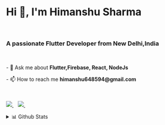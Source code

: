 
  

<h1 >Hi 👋, I'm Himanshu Sharma</h1>
&nbsp;
<div >
  <h3 >A passionate Flutter Developer from New Delhi,India</h3>
&nbsp;

<p >
  - 💬 Ask me about <b>Flutter,Firebase, React, NodeJs</b>
  </p>

<p >
  - 📫 How to reach me <b>himanshu648594@gmail.com</b>
  </p>
  </div>
&nbsp;&nbsp;

<p >

  <a href="https://www.linkedin.com/in/himanshu-sharma-0666a5129">
    <img src="https://img.shields.io/badge/linkedin-%230077B5.svg?&style=for-the-badge&logo=linkedin&logoColor=white" />
  </a>&nbsp;&nbsp;
  <a href="https://www.instagram.com/himanshu.sharma.64/">
    <img src="https://img.shields.io/badge/instagram-%23E4405F.svg?&style=for-the-badge&logo=instagram&logoColor=white" />        
  </a>&nbsp;&nbsp;
</p>
<p >
   <details>
<summary>📊 Github Stats</summary>

![Himanshu most used languages](https://github-readme-stats.vercel.app/api/top-langs/?username=himanshu64&theme=vue) ![Himanshu github stats](https://github-readme-stats.wasabeef.vercel.app/api?username=himanshu64&show_icons=true&line_height=21&show_icons=true&theme=vue)
  </p>

<p> 
  Visitor count<br>
  <img src="https://profile-counter.glitch.me/himanshu64/count.svg" />
</p>
